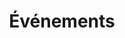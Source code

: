 ---
title: "Événements"
description: "Calendrier des événements de l'Association Bosniaque de Lausanne"
---